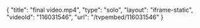 {
    "title": "final video.mp4",
    "type": "solo",
    "layout": "iframe-static",
    "videoId": "116031546",
    "url": "\/tvpembed\/116031546"
}